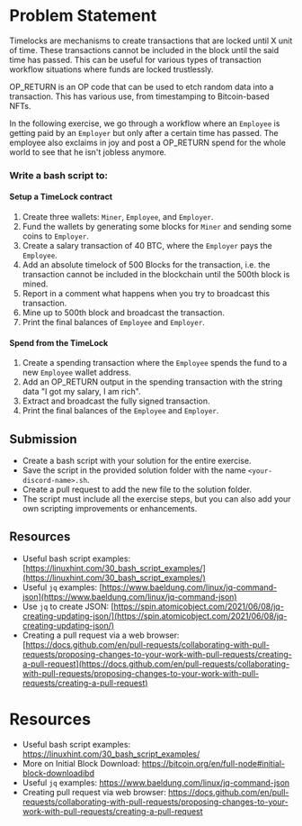 # Problem Statement

Timelocks are mechanisms to create transactions that are locked until X unit of time. These transactions cannot be included in the block until the said time has passed. This can be useful for various types of transaction workflow situations where funds are locked trustlessly.

OP_RETURN is an OP code that can be used to etch random data into a transaction. This has various use, from timestamping to Bitcoin-based NFTs.

In the following exercise, we go through a workflow where an `Employee` is getting paid by an `Employer` but only after a certain time has passed. The employee also exclaims in joy and post a OP_RETURN spend for the whole world to see that he isn't jobless anymore.


### Write a bash script to:

#### Setup a TimeLock contract

1. Create three wallets: `Miner`, `Employee`, and `Employer`.
2. Fund the wallets by generating some blocks for `Miner` and sending some coins to `Employer`.
3. Create a salary transaction of 40 BTC, where the `Employer` pays the `Employee`.
4. Add an absolute timelock of 500 Blocks for the transaction, i.e. the transaction cannot be included in the blockchain until the 500th block is mined.
5. Report in a comment what happens when you try to broadcast this transaction.
6. Mine up to 500th block and broadcast the transaction.
7. Print the final balances of `Employee` and `Employer`.

#### Spend from the TimeLock

1. Create a spending transaction where the `Employee` spends the fund to a new `Employee` wallet address.
2. Add an OP_RETURN output in the spending transaction with the string data "I got my salary, I am rich".
3. Extract and broadcast the fully signed transaction.
4. Print the final balances of the `Employee` and `Employer`.

## Submission

- Create a bash script with your solution for the entire exercise.
- Save the script in the provided solution folder with the name `<your-discord-name>.sh`.
- Create a pull request to add the new file to the solution folder.
- The script must include all the exercise steps, but you can also add your own scripting improvements or enhancements.

## Resources

- Useful bash script examples: [https://linuxhint.com/30_bash_script_examples/](https://linuxhint.com/30_bash_script_examples/)
- Useful `jq` examples: [https://www.baeldung.com/linux/jq-command-json](https://www.baeldung.com/linux/jq-command-json)
- Use `jq` to create JSON: [https://spin.atomicobject.com/2021/06/08/jq-creating-updating-json/](https://spin.atomicobject.com/2021/06/08/jq-creating-updating-json/)
- Creating a pull request via a web browser: [https://docs.github.com/en/pull-requests/collaborating-with-pull-requests/proposing-changes-to-your-work-with-pull-requests/creating-a-pull-request](https://docs.github.com/en/pull-requests/collaborating-with-pull-requests/proposing-changes-to-your-work-with-pull-requests/creating-a-pull-request)


# Resources

 - Useful bash script examples: https://linuxhint.com/30_bash_script_examples/
 - More on Initial Block Download: https://bitcoin.org/en/full-node#initial-block-downloadibd
 - Useful `jq` examples: https://www.baeldung.com/linux/jq-command-json
 - Creating pull request via web browser: https://docs.github.com/en/pull-requests/collaborating-with-pull-requests/proposing-changes-to-your-work-with-pull-requests/creating-a-pull-request
